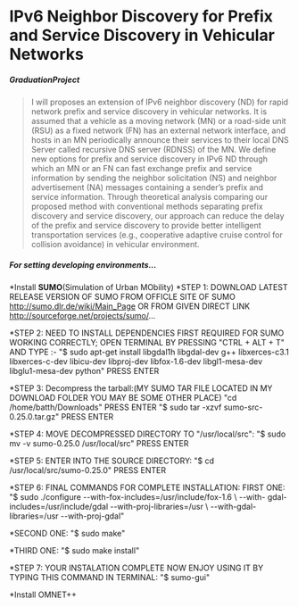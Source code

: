 # IPv6 Neighbor Discovery for Prefix and Service Discovery in Vehicular Networks
##### GraduationProject

>I will proposes an extension of IPv6 neighbor discovery (ND) for rapid network prefix and service discovery in
vehicular networks. It is assumed that a vehicle as a moving network (MN) or a road-side unit (RSU) as a fixed network (FN) has
an external network interface, and hosts in an MN periodically announce their services to their local DNS Server called recursive
DNS server (RDNSS) of the MN. We define new options for prefix and service discovery in IPv6 ND through which an MN or an
FN can fast exchange prefix and service information by sending the neighbor solicitation (NS) and neighbor advertisement (NA)
messages containing a sender’s prefix and service information. 
Through theoretical analysis comparing our proposed method with conventional methods separating prefix discovery and service
discovery, our approach can reduce the delay of the prefix and service discovery to provide better intelligent transportation
services (e.g., cooperative adaptive cruise control for collision avoidance) in vehicular environment.

##### For setting developing environments...
*Install **SUMO**(Simulation of Urban MObility)
 *STEP 1: DOWNLOAD LATEST RELEASE VERSION OF SUMO FROM OFFICLE SITE OF SUMO http://sumo.dlr.de/wiki/Main_Page OR FROM GIVEN DIRECT LINK  http://sourceforge.net/projects/sumo/...

 *STEP 2: NEED TO INSTALL DEPENDENCIES FIRST REQUIRED FOR SUMO WORKING CORRECTLY; OPEN TERMINAL BY PRESSING "CTRL + ALT + T" AND TYPE :-   "$ sudo apt-get install libgdal1h libgdal-dev g++ libxerces-c3.1 libxerces-c-dev libicu-dev libproj-dev libfox-1.6-dev libgl1-mesa-dev   libglu1-mesa-dev python" PRESS ENTER

 *STEP 3: Decompress the tarball:(MY SUMO TAR FILE LOCATED IN MY DOWNLOAD FOLDER YOU MAY BE SOME OTHER PLACE) "cd /home/batth/Downloads"   PRESS ENTER "$ sudo tar -xzvf sumo-src-0.25.0.tar.gz" PRESS ENTER

 *STEP 4: MOVE DECOMPRESSED DIRECTORY TO "/usr/local/src": "$ sudo mv -v sumo-0.25.0 /usr/local/src" PRESS ENTER

 *STEP 5: ENTER INTO THE SOURCE DIRECTORY: "$ cd /usr/local/src/sumo-0.25.0" PRESS ENTER

 *STEP 6: FINAL COMMANDS FOR COMPLETE INSTALLATION: FIRST ONE: "$ sudo ./configure --with-fox-includes=/usr/include/fox-1.6 \ --with-   gdal-includes=/usr/include/gdal --with-proj-libraries=/usr \ --with-gdal-libraries=/usr --with-proj-gdal"

 *SECOND ONE: "$ sudo make"

 *THIRD ONE: "$ sudo make install"

 *STEP 7: YOUR INSTALATION COMPLETE NOW ENJOY USING IT BY TYPING THIS COMMAND IN TERMINAL: "$ sumo-gui"

*Install OMNET++
